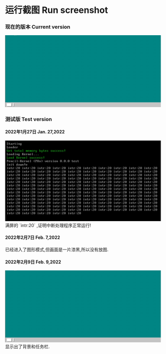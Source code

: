# 运行截图 Run screenshot
### 现在的版本 Current version
<img src="test/22_2_9.jpg" />

### 测试版 Test version
#### 2022年1月27日 Jan. 27,2022
<img src="test/22_1_27.jpg" />
满屏的 `intr:20` ,证明中断处理程序正常运行!

#### 2022年2月7日 Feb. 7,2022
已经进入了图形模式,但画面是一片漆黑,所以没有放图.
#### 2022年2月9日 Feb. 9,2022
<img src="test/22_2_9.jpg" />
显示出了背景和任务栏.
